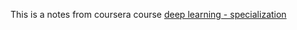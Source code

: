 This is a notes from coursera course [deep learning - specialization](https://www.coursera.org/learn/neural-networks-deep-learning)
